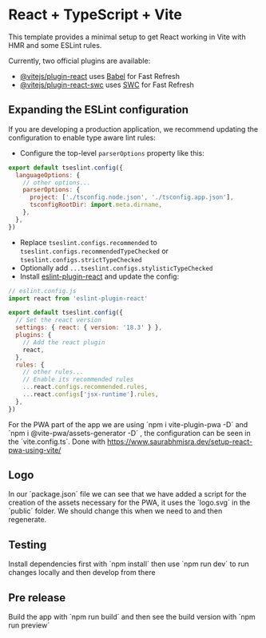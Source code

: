 # React + TypeScript + Vite

This template provides a minimal setup to get React working in Vite with HMR and some ESLint rules.

Currently, two official plugins are available:

- [@vitejs/plugin-react](https://github.com/vitejs/vite-plugin-react/blob/main/packages/plugin-react/README.md) uses [Babel](https://babeljs.io/) for Fast Refresh
- [@vitejs/plugin-react-swc](https://github.com/vitejs/vite-plugin-react-swc) uses [SWC](https://swc.rs/) for Fast Refresh

## Expanding the ESLint configuration

If you are developing a production application, we recommend updating the configuration to enable type aware lint rules:

- Configure the top-level `parserOptions` property like this:

```js
export default tseslint.config({
  languageOptions: {
    // other options...
    parserOptions: {
      project: ['./tsconfig.node.json', './tsconfig.app.json'],
      tsconfigRootDir: import.meta.dirname,
    },
  },
})
```

- Replace `tseslint.configs.recommended` to `tseslint.configs.recommendedTypeChecked` or `tseslint.configs.strictTypeChecked`
- Optionally add `...tseslint.configs.stylisticTypeChecked`
- Install [eslint-plugin-react](https://github.com/jsx-eslint/eslint-plugin-react) and update the config:

```js
// eslint.config.js
import react from 'eslint-plugin-react'

export default tseslint.config({
  // Set the react version
  settings: { react: { version: '18.3' } },
  plugins: {
    // Add the react plugin
    react,
  },
  rules: {
    // other rules...
    // Enable its recommended rules
    ...react.configs.recommended.rules,
    ...react.configs['jsx-runtime'].rules,
  },
})
```

For the PWA part of the app we are using ´npm i vite-plugin-pwa -D´ and ´npm i @vite-pwa/assets-generator -D´ , the configuration can be seen in the ´vite.config.ts´. Done with https://www.saurabhmisra.dev/setup-react-pwa-using-vite/

## Logo
In our ´package.json´ file we can see that we have added a script for the creation of the assets necessary for the PWA, it uses the ´logo.svg´ in the ´public´ folder.  We should change this when we need to and then regenerate.

## Testing
Install dependencies first with ´npm install´ then use ´npm run dev´ to run changes locally and then develop from there

## Pre release
Build the app with ´npm run build´ and then see the build version with ´npm run preview´